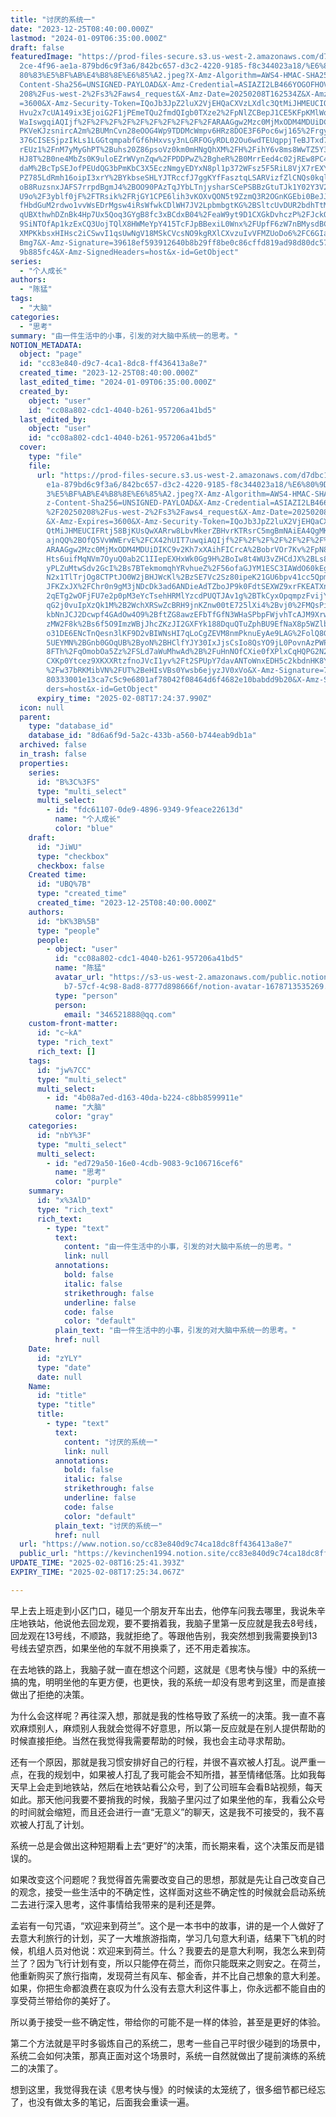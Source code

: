 ```yaml
---
title: "讨厌的系统一"
date: "2023-12-25T08:40:00.000Z"
lastmod: "2024-01-09T06:35:00.000Z"
draft: false
featuredImage: "https://prod-files-secure.s3.us-west-2.amazonaws.com/d7dbc101-8\
  2ce-4f96-ae1a-879bd6c9f3a6/842bc657-d3c2-4220-9185-f8c344023a18/%E6%80%9D%E8%\
  80%83%E5%BF%AB%E4%B8%8E%E6%85%A2.jpeg?X-Amz-Algorithm=AWS4-HMAC-SHA256&X-Amz-\
  Content-Sha256=UNSIGNED-PAYLOAD&X-Amz-Credential=ASIAZI2LB466YOGOFHOV%2F20250\
  208%2Fus-west-2%2Fs3%2Faws4_request&X-Amz-Date=20250208T162534Z&X-Amz-Expires\
  =3600&X-Amz-Security-Token=IQoJb3JpZ2luX2VjEHQaCXVzLXdlc3QtMiJHMEUCIQD3x44QUW\
  Hvu2x7cUA149ix3EjoiG2F1jPEmeTQu2fmdQIgb0TXze2%2FpNlZCBepJ1CE5KFpKMlWqOj2V5grk\
  WaIswgqiAQIjf%2F%2F%2F%2F%2F%2F%2F%2F%2F%2FARAAGgw2Mzc0MjMxODM4MDUiDCF%2BIPCm\
  PKVeKJzsnircA2m%2BUMnCvn28eOOG4Wp9TDDMcWmpv6HRz8DOE3F6Poc6wj165%2FrgyzIkIeE5r\
  376CISESjpzIkLs1LGGtqmpabfGf6hHxvsy3nLGRFOGyRDL02Ou6wdTEUqppjTeBJTxd7pgIZXBZM\
  rEUz1%2FnM7yMyGhPT%2Buhs20Z86psoVz0km0mHNgQhXM%2FH%2FihY6v8ms8WwTZ5Y3Da%2F9Kl\
  HJ8T%2B0ne4MbZs0K9uloEZrWVynZqw%2FPDDPwZ%2BgheR%2B0MrrEed4c02jREw8PC4VlUTuDJV\
  daM%2BcTpSEJofPEUdQG3bPmKbC3X5EczNmgyEDYxN8pl1p372WFsz5F5RiL8VjX7rEXYYsjlJhZz\
  PZ785LdRmh16oipI3xrY%2BYkbseSHLYJTRccfJ7ggKYfFasztqLSARVizfZlCNQs0kqlqlfJItx6\
  oB8RuzsnxJAFS7rrpdBgmJ4%2BOO90PAzTqJYbLTnjysharSCePSBBzGtuTJk1Y02Y3V2nmaxzWBH\
  U9o%2F3yblf0jF%2FTRsik%2FRjGY1CPE6lih3vKOXvQON5t9ZzmQ3R2OGnKGEbi0BeJJbteCSbxZ\
  fHbdGuM2rdwo1vvWsEDrMgsw4iRsWfwkCDlWH7JV2LpbmbgtKG%2BSltcUvDUR2bdhTtMLqGnb0GO\
  qUBXthwhDZnBk4Hp7Ux5Qoq3GYgB8fc3xBCdxB04%2FeaW9yt9D1CXGkDvhczP%2FJckQQaSNgySS\
  9SiNTOfAp1kzExCQ3UojTQlX8HWMeYpY415TcFJpBBexiL0Wnx%2FUpfF6zW7nBMysdBCec%2Bnpi\
  XMPKkbsxHIHsc2iCSwvI1qsUwNgV18MSkCVcsNO9kgRXlCXvzuIvVFMZUoDo6%2FC6GIagO%2BPwj\
  Bmg7&X-Amz-Signature=39618ef593912640b8b29ff8be0c86cffd819ad98d80dc576b017d5d\
  9b885fc4&X-Amz-SignedHeaders=host&x-id=GetObject"
series:
  - "个人成长"
authors:
  - "陈猛"
tags:
  - "大脑"
categories:
  - "思考"
summary: "由一件生活中的小事，引发的对大脑中系统一的思考。"
NOTION_METADATA:
  object: "page"
  id: "cc83e840-d9c7-4ca1-8dc8-ff436413a8e7"
  created_time: "2023-12-25T08:40:00.000Z"
  last_edited_time: "2024-01-09T06:35:00.000Z"
  created_by:
    object: "user"
    id: "cc08a802-cdc1-4040-b261-957206a41bd5"
  last_edited_by:
    object: "user"
    id: "cc08a802-cdc1-4040-b261-957206a41bd5"
  cover:
    type: "file"
    file:
      url: "https://prod-files-secure.s3.us-west-2.amazonaws.com/d7dbc101-82ce-4f96-a\
        e1a-879bd6c9f3a6/842bc657-d3c2-4220-9185-f8c344023a18/%E6%80%9D%E8%80%8\
        3%E5%BF%AB%E4%B8%8E%E6%85%A2.jpeg?X-Amz-Algorithm=AWS4-HMAC-SHA256&X-Am\
        z-Content-Sha256=UNSIGNED-PAYLOAD&X-Amz-Credential=ASIAZI2LB4664M67SNSZ\
        %2F20250208%2Fus-west-2%2Fs3%2Faws4_request&X-Amz-Date=20250208T162438Z\
        &X-Amz-Expires=3600&X-Amz-Security-Token=IQoJb3JpZ2luX2VjEHQaCXVzLXdlc3\
        QtMiJHMEUCIFRtj58BjKUsQwXARrw8LbvMkerZBHvrKTRsrC5mgBmNAiEA4QgMKl5yIhx17\
        ajnQQ%2BOfQ5VvWWErvE%2FCX42hUIT7uwqiAQIjf%2F%2F%2F%2F%2F%2F%2F%2F%2F%2F\
        ARAAGgw2Mzc0MjMxODM4MDUiDIKC9v2Kh7xXAihFICrcA%2BobrVOr7Kv%2FpN821rD3Yva\
        Hts6uifMqNVm7OyuQ0ab2C1IIepEXHxWk0Gg9H%2BoIw8t4WU3vZHCdJX%2BLs8OMhokI0v\
        yPLZuMtwSdv2GcI%2Bs7BTekmomqhYRvhueZ%2F56ofaGJYM1ESC3IAWdO60kEgBTYMaDX8\
        N2x1TlTrjOg8CTPtJO0W2jBHJWcKl%2BzSE7Vc2Sz80ipeK21GU6bpv41cc5QpmcKJ34her\
        JFKZxJX%2FChr0n9gM3jNDcDk3ad6ANDieAdTZboJP9k0FdtSEXWZ9xrFKEATXng%2FK5Yl\
        2qETg2wOFjFU7e2p0pM3eYcTsehHRMlYzcdPUQTJAv1g%2BTkCyxOpqmpzFvijYThB5ODcV\
        qG2j0vuIpXzQk1M%2B2WchXRSwZcBRH9jnKZnw00tE725lXi4%2Bvj0%2FMQsPidj2h%2FS\
        kbNnJCJ2Dcwpf4GAdOw4O9%2BftZG8awzEFbTfGfN3WHaSPbpFWjvhTcAJM9XrwKdKGXYEJ\
        zMW2F8k%2Bs6f5O9ImzWBjJhcZKzJI2GXFYk188DquQTuZphBU9EfNaX8p5WZlbOFIujwXK\
        o31DE6ENcTnQesn3lKF9D2vBIWNsHI7qLoCgZEVM8nmPknuEyAe9LAG%2FolQ8GQxWxLnKV\
        5UEYMN%2BGnb0GOqUB%2ByoN%2BHClfYJY30IxJjsCsIo8QsYO9jL0PovnAzPWPl1kRKrLe\
        8FTh%2FqOmobOa5Zz%2FSLd7aWuMhwAd%2B%2FuHnNOfCXie0fXPlxCqHQPG2N2GroXBHWQ\
        CXKp0Ytcez9XKXXRtzfnoJVcI1yv%2Ft2SPUpY7davANToWnxEDH5c2kbdnHK8Yqo6zvUU7\
        %2Fw37bRKMibVN%2FUT%2BeHIsVBs0Ywsb6ejyzJV0xVo&X-Amz-Signature=7ad36b67c\
        80333001e13ca7c5c9e6801af78042f08464d6f4682e10babdd9b20&X-Amz-SignedHea\
        ders=host&x-id=GetObject"
      expiry_time: "2025-02-08T17:24:37.990Z"
  icon: null
  parent:
    type: "database_id"
    database_id: "8d6a6f9d-5a2c-433b-a560-b744eab9db1a"
  archived: false
  in_trash: false
  properties:
    series:
      id: "B%3C%3FS"
      type: "multi_select"
      multi_select:
        - id: "fdc61107-0de9-4896-9349-9feace22613d"
          name: "个人成长"
          color: "blue"
    draft:
      id: "JiWU"
      type: "checkbox"
      checkbox: false
    Created time:
      id: "UBQ%7B"
      type: "created_time"
      created_time: "2023-12-25T08:40:00.000Z"
    authors:
      id: "bK%3B%5B"
      type: "people"
      people:
        - object: "user"
          id: "cc08a802-cdc1-4040-b261-957206a41bd5"
          name: "陈猛"
          avatar_url: "https://s3-us-west-2.amazonaws.com/public.notion-static.com/775523\
            b7-57cf-4c98-8ad8-8777d898666f/notion-avatar-1678713535269.png"
          type: "person"
          person:
            email: "346521888@qq.com"
    custom-front-matter:
      id: "c~kA"
      type: "rich_text"
      rich_text: []
    tags:
      id: "jw%7CC"
      type: "multi_select"
      multi_select:
        - id: "4b08a7ed-d163-40da-b224-c8bb8599911e"
          name: "大脑"
          color: "gray"
    categories:
      id: "nbY%3F"
      type: "multi_select"
      multi_select:
        - id: "ed729a50-16e0-4cdb-9083-9c106716cef6"
          name: "思考"
          color: "purple"
    summary:
      id: "x%3AlD"
      type: "rich_text"
      rich_text:
        - type: "text"
          text:
            content: "由一件生活中的小事，引发的对大脑中系统一的思考。"
            link: null
          annotations:
            bold: false
            italic: false
            strikethrough: false
            underline: false
            code: false
            color: "default"
          plain_text: "由一件生活中的小事，引发的对大脑中系统一的思考。"
          href: null
    Date:
      id: "zYLY"
      type: "date"
      date: null
    Name:
      id: "title"
      type: "title"
      title:
        - type: "text"
          text:
            content: "讨厌的系统一"
            link: null
          annotations:
            bold: false
            italic: false
            strikethrough: false
            underline: false
            code: false
            color: "default"
          plain_text: "讨厌的系统一"
          href: null
  url: "https://www.notion.so/cc83e840d9c74ca18dc8ff436413a8e7"
  public_url: "https://kevinchen1994.notion.site/cc83e840d9c74ca18dc8ff436413a8e7"
UPDATE_TIME: "2025-02-08T16:25:41.393Z"
EXPIRY_TIME: "2025-02-08T17:25:34.067Z"

---
```

<link rel="stylesheet" href="https://cdn.jsdelivr.net/npm/katex@0.16.2/dist/katex.min.css" integrity="sha384-bYdxxUwYipFNohQlHt0bjN/LCpueqWz13HufFEV1SUatKs1cm4L6fFgCi1jT643X" crossorigin="anonymous">


早上去上班走到小区门口，碰见一个朋友开车出去，他停车问我去哪里，我说朱辛庄地铁站，他说他去回龙观，要不要捎着我，我脑子里第一反应就是我去8号线，回龙观在13号线，不顺路，我就拒绝了。等跟他告别，我突然想到我需要换到13号线去望京西，如果坐他的车就不用换乘了，还不用走着挨冻。


在去地铁的路上，我脑子就一直在想这个问题，这就是《思考快与慢》中的系统一搞的鬼，明明坐他的车更方便，也更快，我的系统一却没有思考到这里，而是直接做出了拒绝的决策。


为什么会这样呢？再往深入想，那就是我的性格导致了系统一的决策。我一直不喜欢麻烦别人，麻烦别人我就会觉得不好意思，所以第一反应就是在别人提供帮助的时候直接拒绝。当然在我觉得我需要帮助的时候，我也会主动寻求帮助。


还有一个原因，那就是我习惯安排好自己的行程，并很不喜欢被人打乱。说严重一点，在我的规划中，如果被人打乱了我可能会不知所措，甚至情绪低落。比如我每天早上会走到地铁站，然后在地铁站看公众号，到了公司班车会看B站视频，每天如此。那天他问我要不要捎我的时候，我脑子里闪过了如果坐他的车，我看公众号的时间就会缩短，而且还会进行一直“无意义”的聊天，这是我不可接受的，我不喜欢被人打乱了计划。


系统一总是会做出这种短期看上去“更好”的决策，而长期来看，这个决策反而是错误的。


如果改变这个问题呢？我觉得首先需要改变自己的思想，那就是先让自己改变自己的观念，接受一些生活中的不确定性，这样面对这些不确定性的时候就会启动系统二去进行深入思考，这件事情给我带来的是利还是弊。


孟岩有一句咒语，“欢迎来到荷兰”。这个是一本书中的故事，讲的是一个人做好了去意大利旅行的计划，买了一大堆旅游指南，学习几句意大利语，结果下飞机的时候，机组人员对他说：欢迎来到荷兰。什么？我要去的是意大利啊，我怎么来到荷兰了？因为飞行计划有变，所以只能停在荷兰，而你只能既来之则安之。在荷兰，他重新购买了旅行指南，发现荷兰有风车、郁金香，并不比自己想象的意大利差。如果，你把生命都浪费在哀叹为什么没有去意大利这件事上，你永远都不能自由的享受荷兰带给你的美好了。


所以勇于接受一些不确定性，带给你的可能不是一样的体验，甚至是更好的体验。


第二个方法就是平时多锻炼自己的系统二，思考一些自己平时很少碰到的场景中，系统二会如何决策，那真正面对这个场景时，系统一自然就做出了提前演练的系统二的决策了。


想到这里，我觉得我在读《思考快与慢》的时候读的太笼统了，很多细节都已经忘了，也没有做太多的笔记，后面我会重读一遍。

